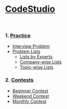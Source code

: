 # [CodeStudio](https://www.codingninjas.com/codestudio)
<p align="center">
<!--     <img width="1000" height="150" src="https://github.com/AkashSingh3031/The-Complete-FAANG-Preparation/blob/master/images/GFG-1.png"> -->
</p><br>

### 1. [Practice](https://www.codingninjas.com/codestudio/problems)
   - [Interview Problem](https://www.codingninjas.com/codestudio/problems)
   - [Problem Lists](https://www.codingninjas.com/codestudio/problem-lists)
      - [Lists by Experts](https://www.codingninjas.com/codestudio/problem-lists)
      - [Company-wise Lists](https://www.codingninjas.com/codestudio/problem-lists)
      - [Topic-wise Lists](https://www.codingninjas.com/codestudio/problem-lists)
   
### 2. [Contests](https://www.codingninjas.com/codestudio/contests)
   - [Beginner Contest](https://www.codingninjas.com/codestudio/contests)
   - [Weekend Contest](https://www.codingninjas.com/codestudio/contests)
   - [Monthly Contest](https://www.codingninjas.com/codestudio/contests)
